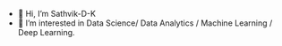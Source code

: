 - 👋 Hi, I’m Sathvik-D-K
- 👀 I’m interested in Data Science/ Data Analytics / Machine Learning / Deep Learning.


<!---
Sathvik-D-K/Sathvik-D-K is a ✨ special ✨ repository because its `README.md` (this file) appears on your GitHub profile.
You can click the Preview link to take a look at your changes.
--->
